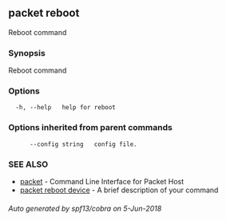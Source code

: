 ## packet reboot

Reboot command

### Synopsis

Reboot command

### Options

```
  -h, --help   help for reboot
```

### Options inherited from parent commands

```
      --config string   config file.
```

### SEE ALSO

* [packet](packet.md)	 - Command Line Interface for Packet Host
* [packet reboot device](packet_reboot_device.md)	 - A brief description of your command

###### Auto generated by spf13/cobra on 5-Jun-2018
